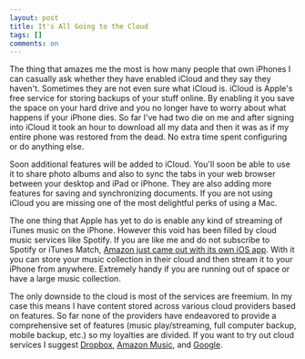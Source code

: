```yaml
---
layout: post
title: It's All Going to the Cloud
tags: []
comments: on
---
```

The thing that amazes me the most is how many people that own iPhones I can casually ask whether they have enabled iCloud and they say they haven't. Sometimes they are not even sure what iCloud is. iCloud is Apple's free service for storing backups of your stuff online. By enabling it you save the space on your hard drive and you no longer have to worry about what happens if your iPhone dies. So far I've had two die on me and after signing into iCloud it took an hour to download all my data and then it was as if my entire phone was restored from the dead. No extra time spent configuring or do anything else.

Soon additional features will be added to iCloud. You'll soon be able to use it to share photo albums and also to sync the tabs in your web browser between your desktop and iPad or iPhone. They are also adding more features for saving and synchronizing documents. If you are not using iCloud you are missing one of the most delightful perks of using a Mac.

The one thing that Apple has yet to do is enable any kind of streaming of iTunes music on the iPhone. However this void has been filled by cloud music services like Spotify. If you are like me and do not subscribe to Spotify or iTunes Match, <a href="http://itunes.apple.com/us/app/amazon-cloud-player/id510855668?mt=8">Amazon just came out with its own iOS app</a>. With it you can store your music collection in their cloud and then stream it to your iPhone from anywhere. Extremely handy if you are running out of space or have a large music collection.

The only downside to the cloud is most of the services are freemium. In my case this means I have content stored across various cloud providers based on features. So far none of the providers have endeavored to provide a comprehensive set of features (music play/streaming, full computer backup, mobile backup, etc.) so my loyalties are divided. If you want to try out cloud services I suggest <a href="http://db.tt/WkdjJOL">Dropbox</a>, <a href="www.amazon.com/Amazon+Cloud+Player">Amazon Music</a>, and <a href="https://drive.google.com">Google</a>.
